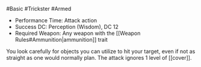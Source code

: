 #Basic #Trickster #Armed
 
- Performance Time: Attack action
- Success DC: Perception (Wisdom), DC 12
- Required Weapon: Any weapon with the [[Weapon Rules#Ammunition|ammunition]] trait
 
You look carefully for objects you can utilize to hit your target, even if not as straight as one would normally plan. The attack ignores 1 level of [[cover]].